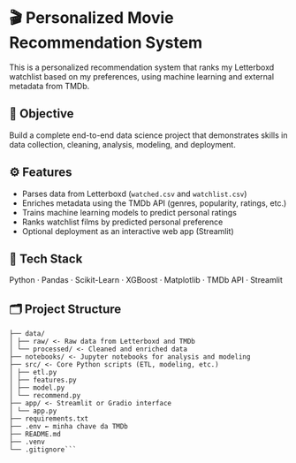 # 🎬 Personalized Movie Recommendation System

This is a personalized recommendation system that ranks my Letterboxd watchlist based on my preferences, using machine learning and external metadata from TMDb.

## 🎯 Objective
Build a complete end-to-end data science project that demonstrates skills in data collection, cleaning, analysis, modeling, and deployment.

## ⚙️ Features
- Parses data from Letterboxd (`watched.csv` and `watchlist.csv`)
- Enriches metadata using the TMDb API (genres, popularity, ratings, etc.)
- Trains machine learning models to predict personal ratings
- Ranks watchlist films by predicted personal preference
- Optional deployment as an interactive web app (Streamlit)

## 🧰 Tech Stack
Python · Pandas · Scikit-Learn · XGBoost · Matplotlib · TMDb API · Streamlit

## 🗂️ Project Structure
```personalized-movie-recommendation-system/
├── data/
│ ├── raw/ <- Raw data from Letterboxd and TMDb
│ └── processed/ <- Cleaned and enriched data
├── notebooks/ <- Jupyter notebooks for analysis and modeling
├── src/ <- Core Python scripts (ETL, modeling, etc.)
│ ├── etl.py
│ ├── features.py
│ ├── model.py
│ └── recommend.py
├── app/ <- Streamlit or Gradio interface
│ └── app.py
├── requirements.txt
├── .env ← minha chave da TMDb
├── README.md
├── .venv
└── .gitignore```